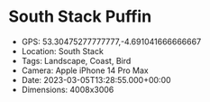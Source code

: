 # South Stack Puffin

- GPS: 53.30475277777777,-4.691041666666667
- Location: South Stack
- Tags: Landscape, Coast, Bird
- Camera: Apple iPhone 14 Pro Max
- Date: 2023-03-05T13:28:55.000+00:00
- Dimensions: 4008x3006
